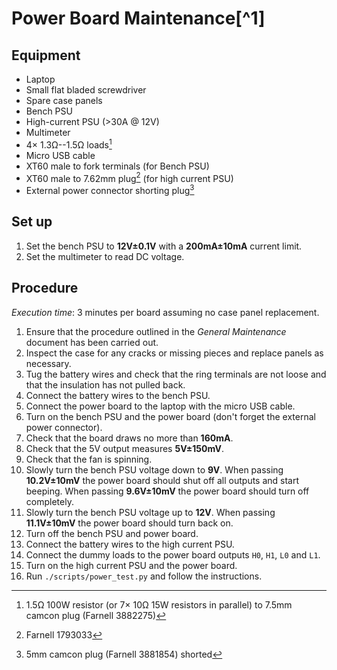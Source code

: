 # Power Board Maintenance[^1]

## Equipment

 * Laptop
 * Small flat bladed screwdriver
 * Spare case panels
 * Bench PSU
 * High-current PSU (>30A @ 12V)
 * Multimeter
 * 4× 1.3Ω--1.5Ω loads[^2]
 * Micro USB cable
 * XT60 male to fork terminals (for Bench PSU)
 * XT60 male to 7.62mm plug[^3] (for high current PSU)
 * External power connector shorting plug[^4]

## Set up

 1. Set the bench PSU to **12V±0.1V** with a **200mA±10mA** current limit.
 2. Set the multimeter to read DC voltage.

## Procedure

*Execution time*: 3 minutes per board assuming no case panel replacement.

 1. Ensure that the procedure outlined in the *General Maintenance* document has been carried out.
 1. Inspect the case for any cracks or missing pieces and replace panels as necessary.
 1. Tug the battery wires and check that the ring terminals are not loose and that the insulation has not pulled back.
 1. Connect the battery wires to the bench PSU.
 1. Connect the power board to the laptop with the micro USB cable.
 1. Turn on the bench PSU and the power board (don't forget the external power connector).
 1. Check that the board draws no more than **160mA**.
 1. Check that the 5V output measures **5V±150mV**.
 1. Check that the fan is spinning.
 1. Slowly turn the bench PSU voltage down to **9V**. When passing **10.2V±10mV** the power board should shut off all outputs and start beeping. When passing **9.6V±10mV** the power board should turn off completely.
 1. Slowly turn the bench PSU voltage up to **12V**. When passing **11.1V±10mV** the power board should turn back on.
 1. Turn off the bench PSU and power board.
 1. Connect the battery wires to the high current PSU.
 1. Connect the dummy loads to the power board outputs `H0`, `H1`, `L0` and `L1`.
 1. Turn on the high current PSU and the power board.
 1. Run `./scripts/power_test.py` and follow the instructions.

[^2]: 1.5Ω 100W resistor (or 7× 10Ω 15W resistors in parallel) to 7.5mm camcon plug (Farnell 3882275)
[^3]: Farnell 1793033
[^4]: 5mm camcon plug (Farnell 3881854) shorted

